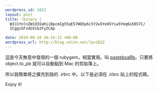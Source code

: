 ```yaml
--- 
wordpress_id: 1822
layout: post
title: !binary |
  W3J1YnlnZW1dIOaKiiBpcmIg55qE57WQ5p6c5Y2w5Ye65Yiw5Ymq6LK857C/
  ICggcGFzdGVib2FyZCAp

date: 2010-08-18 16:14:13 +08:00
wordpress_url: http://blog.xdite.net/?p=1822
---
```

這是今天無意中發現的一個 rubygem，相當實用。叫  <a href="http://github.com/rafmagana/pasteboaRb">pasteboaRb</a>。只要將 object.to_pb 就可以自動黏到 Mac 的剪貼簿上。

所以我簡單將之擴充到我的 .irbrc 中。以下是必須在 .irbrc 貼上的程式碼。

<script src="http://gist.github.com/533958.js?file=.irbrc"></script>

Enjoy it!
